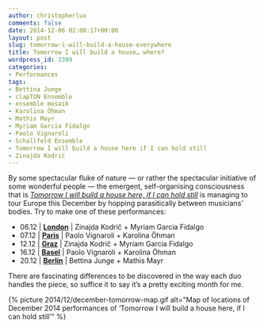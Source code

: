 ```yaml
---
author: christopherlux
comments: false
date: 2014-12-06 02:00:17+00:00
layout: post
slug: tomorrow-i-will-build-a-house-everywhere
title: Tomorrow I will build a house… where?
wordpress_id: 3399
categories:
- Performances
tags:
- Bettina Junge
- clapTON Ensemble
- ensemble mosaik
- Karolina Öhman
- Mathis Mayr
- Myriam Garcia Fidalgo
- Paolo Vignaroli
- Schallfeld Ensemble
- Tomorrow I will build a house here if I can hold still
- Zinajda Kodrič
---
```


By some spectacular fluke of nature — or rather the spectacular initiative of some wonderful people — the emergent, self-organising consciousness that is [_Tomorrow I will build a house here, if I can hold still_](http://www.chrisswithinbank.net/2014/03/tomorrow-i-will-build-a-house-here-if-i-can-hold-still/) is managing to tour Europe this December by hopping parasitically between musicians’ bodies. Try to make one of these performances:

* 06.12 \| [**London**](https://www.facebook.com/events/385868611589470/) \| Zinajda Kodrič + Myriam Garcia Fidalgo
* 07.12 \| [**Paris**](https://www.facebook.com/events/1497426750545237/) \| Paolo Vignaroli + Karolina Öhman
* 12.12 \| [**Graz**](https://www.facebook.com/events/972589792755683/) \| Zinajda Kodrič + Myriam Garcia Fidalgo
* 16.12 \| [**Basel**](https://www.facebook.com/events/1538739263033263/) \| Paolo Vignaroli + Karolina Öhman
* 20.12 \| [**Berlin**](http://www.halle-tanz-berlin.de/SEITEN/stuecke/blinddate.html) \| Bettina Junge + Mathis Mayr

There are fascinating differences to be discovered in the way each duo handles the piece, so suffice it to say it’s a pretty exciting month for me.

{% picture 2014/12/december-tomorrow-map.gif alt="Map of locations of December 2014 performances of ‘Tomorrow I will build a house here, if I can hold still’" %}
